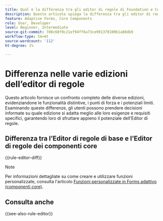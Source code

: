 ```yaml
---
title: Qual è la differenza tra gli editor di regole di Foundation e Core Components?
description: Questo articolo spiega la differenza tra gli editor di regole di Foundation e Core Components
feature: Adaptive Forms, Core Components
role: User, Developer
level: Beginner, Intermediate
source-git-commit: 780c68f0c21ef94ff6a73ce991370100b1a88db9
workflow-type: tm+mt
source-wordcount: '112'
ht-degree: 1%

---
```


# Differenza nelle varie edizioni dell’editor di regole

Questo articolo fornisce un confronto completo delle diverse edizioni, evidenziandone le funzionalità distintive, i punti di forza e i potenziali limiti. Esaminando queste differenze, gli utenti possono prendere decisioni informate su quale edizione si adatta meglio alle loro esigenze e requisiti specifici, garantendo loro di sfruttare appieno il potenziale dell’Editor di regole.

## Differenza tra l’Editor di regole di base e l’Editor di regole dei componenti core

{{rule-editor-diff}}

>[!NOTE]
>
> Per informazioni dettagliate su come creare e utilizzare funzioni personalizzate, consulta l&#39;articolo [Funzioni personalizzate in Forms adattivo (componenti core)](/help/forms/create-and-use-custom-functions.md).


## Consulta anche

{{see-also-rule-editor}}
